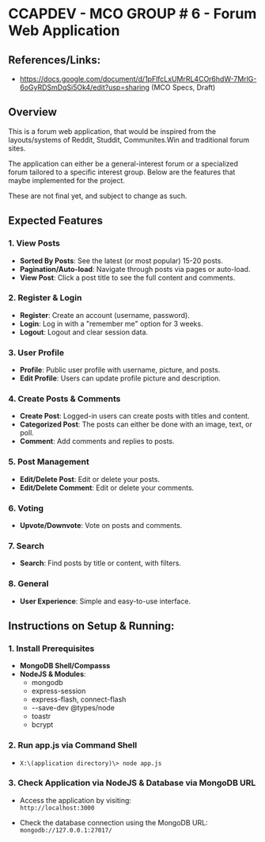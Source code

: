 # CCAPDEV - MCO GROUP # 6 - Forum Web Application

## References/Links:

- https://docs.google.com/document/d/1pFlfcLxUMrRL4COr6hdW-7MrlG-6oGyRDSmDqSi5Ok4/edit?usp=sharing (MCO Specs, Draft)

## Overview

This is a forum web application, that would be inspired from the layouts/systems of Reddit, Studdit, Communites.Win and traditional forum sites.

The application can either be a general-interest forum or a specialized forum tailored to a specific interest group. Below are the features that maybe implemented for the project. 

These are not final yet, and subject to change as such.

## Expected Features

### 1. View Posts
- **Sorted By Posts**: See the latest (or most popular) 15-20 posts.
- **Pagination/Auto-load**: Navigate through posts via pages or auto-load.
- **View Post**: Click a post title to see the full content and comments.

### 2. Register & Login
- **Register**: Create an account (username, password).
- **Login**: Log in with a "remember me" option for 3 weeks.
- **Logout**: Logout and clear session data.

### 3. User Profile
- **Profile**: Public user profile with username, picture, and posts.
- **Edit Profile**: Users can update profile picture and description.

### 4. Create Posts & Comments
- **Create Post**: Logged-in users can create posts with titles and content.
- **Categorized Post**: The posts can either be done with an image, text, or poll.
- **Comment**: Add comments and replies to posts.

### 5. Post Management
- **Edit/Delete Post**: Edit or delete your posts.
- **Edit/Delete Comment**: Edit or delete your comments.

### 6. Voting
- **Upvote/Downvote**: Vote on posts and comments.

### 7. Search
- **Search**: Find posts by title or content, with filters.

### 8. General
- **User Experience**: Simple and easy-to-use interface.

## Instructions on Setup & Running:

### 1. Install Prerequisites
- **MongoDB Shell/Compasss**
- **NodeJS & Modules**:
  - mongodb
  - express-session
  - express-flash, connect-flash
  - --save-dev @types/node
  - toastr
  - bcrypt

### 2. Run app.js via Command Shell
 - `X:\(application directory)\> node app.js`

### 3. Check Application via NodeJS & Database via MongoDB URL
- Access the application by visiting:  
  `http://localhost:3000`
  
- Check the database connection using the MongoDB URL:  
  `mongodb://127.0.0.1:27017/`
